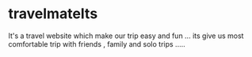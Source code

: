 # travelmateIts 
It's a travel website which make our trip easy and fun ... its give us most comfortable trip with friends , family and solo trips ..... 

